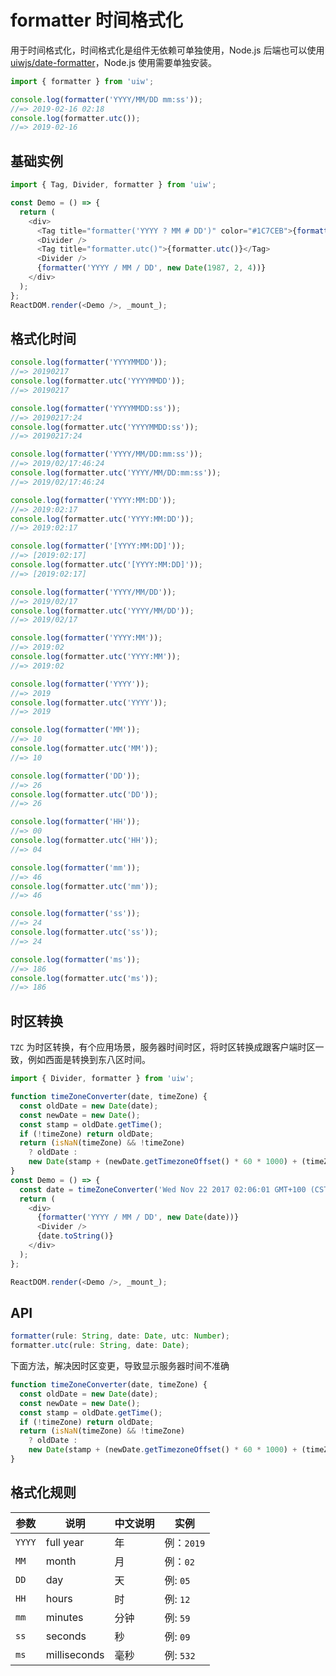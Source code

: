 formatter 时间格式化
===

用于时间格式化，时间格式化是组件无依赖可单独使用，Node.js 后端也可以使用 [uiwjs/date-formatter](https://github.com/uiwjs/date-formatter)，Node.js 使用需要单独安装。

```jsx
import { formatter } from 'uiw';

console.log(formatter('YYYY/MM/DD mm:ss'));
//=> 2019-02-16 02:18
console.log(formatter.utc());
//=> 2019-02-16
```

## 基础实例

<!--DemoStart,bgWhite,codePen--> 
```js
import { Tag, Divider, formatter } from 'uiw';

const Demo = () => {
  return (
    <div>
      <Tag title="formatter('YYYY ? MM # DD')" color="#1C7CEB">{formatter('YYYY ? MM # DD')}</Tag>
      <Divider />
      <Tag title="formatter.utc()">{formatter.utc()}</Tag>
      <Divider />
      {formatter('YYYY / MM / DD', new Date(1987, 2, 4))}
    </div>
  );
};
ReactDOM.render(<Demo />, _mount_);
```
<!--End-->

## 格式化时间

```js
console.log(formatter('YYYYMMDD'));
//=> 20190217
console.log(formatter.utc('YYYYMMDD'));
//=> 20190217

console.log(formatter('YYYYMMDD:ss'));
//=> 20190217:24
console.log(formatter.utc('YYYYMMDD:ss'));
//=> 20190217:24

console.log(formatter('YYYY/MM/DD:mm:ss'));
//=> 2019/02/17:46:24
console.log(formatter.utc('YYYY/MM/DD:mm:ss'));
//=> 2019/02/17:46:24

console.log(formatter('YYYY:MM:DD'));
//=> 2019:02:17
console.log(formatter.utc('YYYY:MM:DD'));
//=> 2019:02:17

console.log(formatter('[YYYY:MM:DD]'));
//=> [2019:02:17]
console.log(formatter.utc('[YYYY:MM:DD]'));
//=> [2019:02:17]

console.log(formatter('YYYY/MM/DD'));
//=> 2019/02/17
console.log(formatter.utc('YYYY/MM/DD'));
//=> 2019/02/17

console.log(formatter('YYYY:MM'));
//=> 2019:02
console.log(formatter.utc('YYYY:MM'));
//=> 2019:02

console.log(formatter('YYYY'));
//=> 2019
console.log(formatter.utc('YYYY'));
//=> 2019

console.log(formatter('MM'));
//=> 10
console.log(formatter.utc('MM'));
//=> 10

console.log(formatter('DD'));
//=> 26
console.log(formatter.utc('DD'));
//=> 26

console.log(formatter('HH'));
//=> 00
console.log(formatter.utc('HH'));
//=> 04

console.log(formatter('mm'));
//=> 46
console.log(formatter.utc('mm'));
//=> 46

console.log(formatter('ss'));
//=> 24
console.log(formatter.utc('ss'));
//=> 24

console.log(formatter('ms'));
//=> 186
console.log(formatter.utc('ms'));
//=> 186
```

## 时区转换

`TZC` 为时区转换，有个应用场景，服务器时间时区，将时区转换成跟客户端时区一致，例如西面是转换到东八区时间。

<!--DemoStart,bgWhite,codePen--> 
```js
import { Divider, formatter } from 'uiw';

function timeZoneConverter(date, timeZone) {
  const oldDate = new Date(date);
  const newDate = new Date();
  const stamp = oldDate.getTime();
  if (!timeZone) return oldDate;
  return (isNaN(timeZone) && !timeZone)
    ? oldDate :
    new Date(stamp + (newDate.getTimezoneOffset() * 60 * 1000) + (timeZone * 60 * 60 * 1000));
}
const Demo = () => {
  const date = timeZoneConverter('Wed Nov 22 2017 02:06:01 GMT+100 (CST)', 8);
  return (
    <div>
      {formatter('YYYY / MM / DD', new Date(date))}
      <Divider />
      {date.toString()}
    </div>
  );
};

ReactDOM.render(<Demo />, _mount_);
```
<!--End-->

## API

```js
formatter(rule: String, date: Date, utc: Number);
formatter.utc(rule: String, date: Date);
```

下面方法，解决因时区变更，导致显示服务器时间不准确

```js
function timeZoneConverter(date, timeZone) {
  const oldDate = new Date(date);
  const newDate = new Date();
  const stamp = oldDate.getTime();
  if (!timeZone) return oldDate;
  return (isNaN(timeZone) && !timeZone)
    ? oldDate :
    new Date(stamp + (newDate.getTimezoneOffset() * 60 * 1000) + (timeZone * 60 * 60 * 1000));
}
```

## 格式化规则

| 参数 | 说明 | 中文说明 | 实例 |
|--------- |-------- |--------- |-------- |
| `YYYY` | full year | 年 | 例：`2019` |
| `MM` | month | 月 | 例：`02` |
| `DD` | day | 天 | 例: `05` |
| `HH` | hours | 时 | 例: `12` |
| `mm` | minutes | 分钟 | 例: `59` |
| `ss` | seconds | 秒 | 例: `09` |
| `ms` | milliseconds | 毫秒 | 例: `532` |
